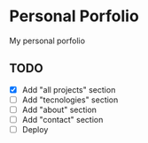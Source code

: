 # Personal Porfolio

My personal porfolio

## TODO

- [x] Add "all projects" section
- [ ] Add "tecnologies" section
- [ ] Add "about" section
- [ ] Add "contact" section
- [ ] Deploy
